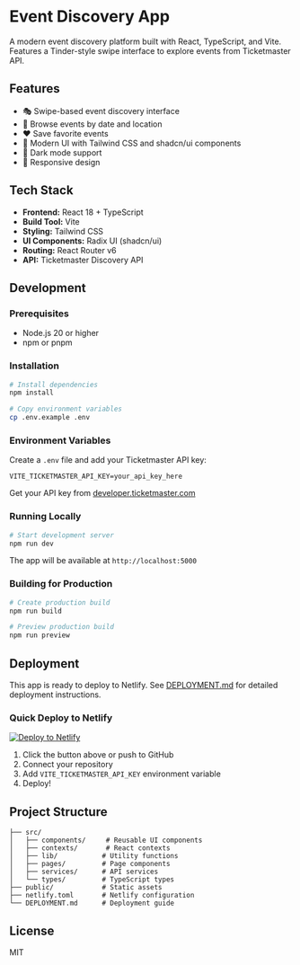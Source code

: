 # Event Discovery App

A modern event discovery platform built with React, TypeScript, and Vite. Features a Tinder-style swipe interface to explore events from Ticketmaster API.

## Features

- 🎭 Swipe-based event discovery interface
- 📅 Browse events by date and location
- ❤️ Save favorite events
- 🎨 Modern UI with Tailwind CSS and shadcn/ui components
- 🌙 Dark mode support
- 📱 Responsive design

## Tech Stack

- **Frontend:** React 18 + TypeScript
- **Build Tool:** Vite
- **Styling:** Tailwind CSS
- **UI Components:** Radix UI (shadcn/ui)
- **Routing:** React Router v6
- **API:** Ticketmaster Discovery API

## Development

### Prerequisites

- Node.js 20 or higher
- npm or pnpm

### Installation

```bash
# Install dependencies
npm install

# Copy environment variables
cp .env.example .env
```

### Environment Variables

Create a `.env` file and add your Ticketmaster API key:

```env
VITE_TICKETMASTER_API_KEY=your_api_key_here
```

Get your API key from [developer.ticketmaster.com](https://developer.ticketmaster.com)

### Running Locally

```bash
# Start development server
npm run dev
```

The app will be available at `http://localhost:5000`

### Building for Production

```bash
# Create production build
npm run build

# Preview production build
npm run preview
```

## Deployment

This app is ready to deploy to Netlify. See [DEPLOYMENT.md](./DEPLOYMENT.md) for detailed deployment instructions.

### Quick Deploy to Netlify

[![Deploy to Netlify](https://www.netlify.com/img/deploy/button.svg)](https://app.netlify.com/start)

1. Click the button above or push to GitHub
2. Connect your repository
3. Add `VITE_TICKETMASTER_API_KEY` environment variable
4. Deploy!

## Project Structure

```
├── src/
│   ├── components/     # Reusable UI components
│   ├── contexts/       # React contexts
│   ├── lib/           # Utility functions
│   ├── pages/         # Page components
│   ├── services/      # API services
│   └── types/         # TypeScript types
├── public/            # Static assets
├── netlify.toml       # Netlify configuration
└── DEPLOYMENT.md      # Deployment guide
```

## License

MIT
